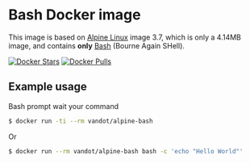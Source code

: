 # Bash Docker image

This image is based on [Alpine Linux](https://alpinelinux.org/) image 3.7, which is only a 4.14MB image, and
contains __only__ [Bash](https://www.gnu.org/software/bash/) (Bourne Again SHell).

[![Docker Stars](https://img.shields.io/docker/stars/vandot/alpine-bash.svg)](https://hub.docker.com/r/vandot/alpine-bash/)
[![Docker Pulls](https://img.shields.io/docker/pulls/vandot/alpine-bash.svg)](https://hub.docker.com/r/vandot/alpine-bash/)

## Example usage

Bash prompt wait your command 
```bash
$ docker run -ti --rm vandot/alpine-bash
```

Or 

```bash
$ docker run --rm vandot/alpine-bash bash -c 'echo "Hello World"'
```